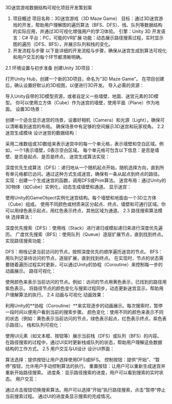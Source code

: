 3D迷宫游戏数据结构可视化项目开发策划案
1. 项目概述
项目名称：3D迷宫游戏（3D Maze Game）
目标：通过3D迷宫游戏的开发，帮助用户理解图的遍历算法（BFS、DFS）、栈、队列等数据结构的实际应用，并通过3D可视化增强用户的学习体验。
引擎：Unity 3D
开发语言：C#
平台：PC，可能的VR扩展
功能：动态展示路径搜索过程，实时显示图的遍历（DFS、BFS），并展示队列和栈的变化。
2. 开发流程与步骤
以下是详细的开发流程与步骤，确保从迷宫生成到算法可视化和用户交互的每个环节都清晰明确。

2.1 环境设置与初步准备
创建Unity 3D项目：

打开Unity Hub，创建一个新的3D项目，命名为“3D Maze Game”。
在项目创建后，确认设置好默认的3D视图，以便进行3D开发。
导入必需的资源：

导入Unity自带的3D模型资源，或者自定义一些墙壁、地面、迷宫元素的3D模型。
你可以使用立方体（Cube）作为迷宫的墙壁，使用平面（Plane）作为地面。
设置3D场景：

创建一个适合显示迷宫的场景，设置好相机（Camera）和光源（Light），确保可以清晰看到迷宫的布局。
确保场景中有足够的空间展示3D迷宫和玩家视角。
2.2 迷宫生成模块
设计迷宫的数据结构：

采用二维数组或3D数组来表示迷宫中的每一个单元格，表示墙壁和空白区域。例如，一个1表示墙壁，0表示空白区域。
每个单元格可包含以下信息：是否是墙壁、是否是起点、是否是终点。
迷宫生成算法实现：

深度优先生成算法（DFS）：递归地从一个随机起点开始，随机选择方向，直到所有单元格都已访问。通过这种方式生成迷宫，确保有一条从起点到终点的路径。
实现：创建一个生成迷宫的函数，调用DFS或Prim算法。
迷宫布局：通过Unity的3D物体（如Cube）实例化，动态生成墙壁和通道。
显示迷宫：

使用Unity的GameObject实例化迷宫结构。每个墙壁和地面由一个3D立方体（Cube）组成。
使用不同颜色或材质来区分起点、终点、墙壁和可通行区域。你可以用绿色表示起点，用红色表示终点，其他区域为通道。
2.3 路径搜索算法模块
选择算法：

深度优先搜索（DFS）：使用栈（Stack）进行递归或模拟递归来进行深度优先遍历。
广度优先搜索（BFS）：使用队列（Queue）逐层扩展节点，直到找到终点。
实现路径搜索功能：

DFS：用栈记录当前访问的节点，按照深度优先的顺序遍历迷宫的节点。
BFS：用队列记录待访问的节点，逐层扩展，直到找到终点。
在实现时，节点的状态需要随着遍历过程实时更新，可以通过Unity的协程（Coroutine）来控制每一步的动画展示。
路径可视化：

使用颜色来表示当前访问的节点。例如：访问的节点用黄色表示，已找到的路径用紫色表示。
将路径节点的颜色变化与搜索过程同步，动态更新迷宫显示，帮助用户理解算法的执行。
2.4 动画与可视化
动画效果：

利用Unity的**协程（Coroutine）**来实现逐步的动画展示。每次搜索时，暂停一段时间以便用户看到当前的搜索步骤。
颜色变化：使用不同的颜色来表示不同的状态（例如：黄色表示当前访问的节点，绿色表示起点，红色表示终点，紫色表示路径）。
栈和队列可视化：

使用UI元素（如文本框、按钮等）展示当前栈（DFS）或队列（BFS）的内容。
在路径搜索的过程中，通过UI实时更新栈或队列的状态，帮助用户理解这些数据结构的工作方式。
2.5 用户交互与UI设计
设计UI界面：

算法选择：提供按钮让用户选择使用DFS或BFS。
控制按钮：提供“开始”、“暂停”按钮，允许用户手动控制算法的执行。
重置按钮：让用户可以重新生成迷宫并重新开始路径搜索。
进度条：显示路径搜索的进度，用户可以看到搜索的实时状态。
用户交互：

通过点击按钮切换搜索算法。用户可以选择“开始”执行路径搜索，点击“暂停”停止当前搜索过程。
通过UI的进度条显示搜索的完成情况。